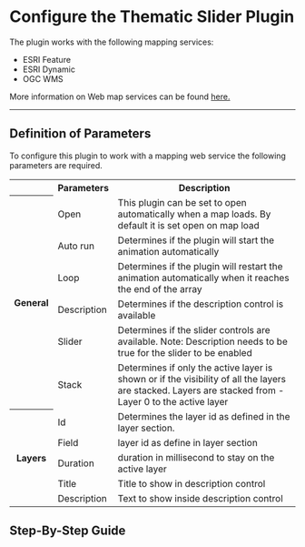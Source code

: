 # Configure the Thematic Slider Plugin

The plugin works with the following mapping services:

- ESRI Feature
- ESRI Dynamic
- OGC WMS

More information on Web map services can be found [here.](https://www.nrcan.gc.ca/earth-sciences/geomatics/canadas-spatial-data-infrastructure/8902)

---

## Definition of Parameters

To configure this plugin to work with a mapping web service the following parameters are required.

<table>
  <tr>
    <th></th>
    <th>Parameters</th>
    <th>Description</th>
  </tr>
 <tr>
    <th rowspan="6">General</th>
    <td id=parameters>Open</td>
    <td>This plugin can be set to open automatically when a map loads. By default it is set open on map load</td>
  </tr>
  <tr>
    <td id=parameters>Auto run</td>
    <td>Determines if the plugin will start the animation automatically</td>
  </tr>
    <tr>
    <td id=parameters> Loop</td>
    <td>Determines if the plugin will restart the animation automatically when it reaches the end of the array</td>
  </tr>
    <tr>
    <td id=parameters>Description</td>
    <td>Determines if the description control is available</td>
  </tr>
    <tr>
    <td id=parameters>Slider</td>
    <td>Determines if the slider controls are available. Note: Description needs to be true for the slider to be enabled</td>
  </tr>
    <tr>
    <td id=parameters>Stack</td>
    <td>Determines if only the active layer is shown or if the visibility of all the layers are stacked. Layers are stacked from -Layer 0 to the active layer</td>
  </tr>
  <tr>
    <th rowspan="5">Layers</th>
    <td id=parameters>Id</td>
    <td>Determines the layer id as defined in the layer section.</td>
  </tr>
  <tr>
    <td id=parameters>Field</td>
    <td>layer id as define in layer section</td>
  </tr>
    <tr>
    <td id=parameters>Duration</td>
    <td>duration in millisecond to stay on the active layer</td>
  </tr>
    <tr>
    <td id=parameters>Title</td>
    <td>Title to show in description control</td>
  </tr>
    <tr>
    <td id=parameters>Description</td>
    <td>Text to show inside description control</td>
  </tr>
</table>

## Step-By-Step Guide
